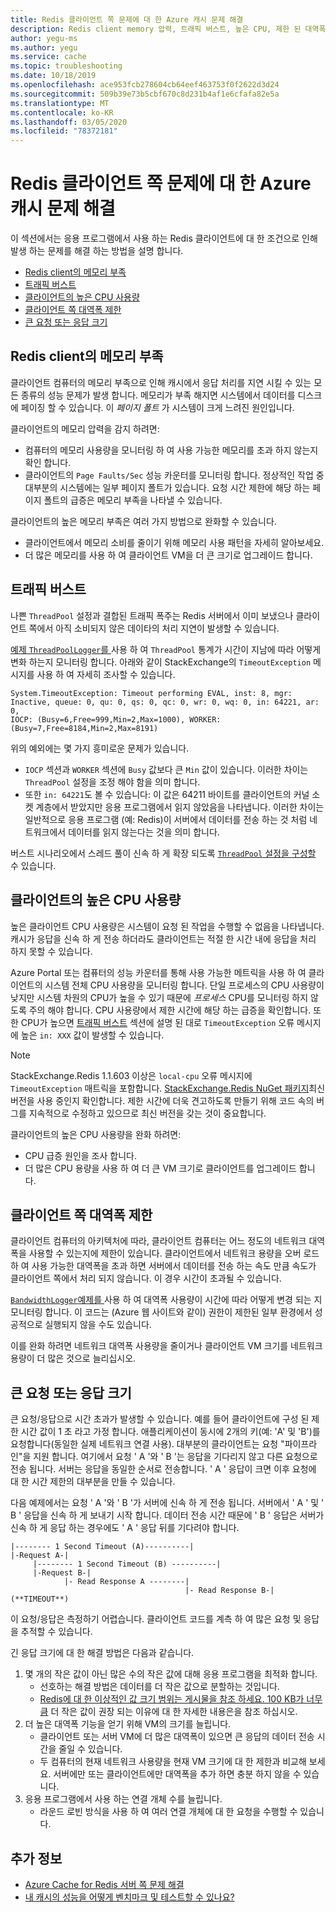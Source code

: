 ```yaml
---
title: Redis 클라이언트 쪽 문제에 대 한 Azure 캐시 문제 해결
description: Redis client memory 압력, 트래픽 버스트, 높은 CPU, 제한 된 대역폭, 큰 요청 또는 큰 응답 크기와 같은 Redis 용 Azure Cache를 사용 하 여 일반적인 클라이언트 쪽 문제를 해결 하는 방법에 대해 알아봅니다.
author: yegu-ms
ms.author: yegu
ms.service: cache
ms.topic: troubleshooting
ms.date: 10/18/2019
ms.openlocfilehash: ace953fcb278604cb64eef463753f0f2622d3d24
ms.sourcegitcommit: 509b39e73b5cbf670c8d231b4af1e6cfafa82e5a
ms.translationtype: MT
ms.contentlocale: ko-KR
ms.lasthandoff: 03/05/2020
ms.locfileid: "78372181"
---
```

# <a name="troubleshoot-azure-cache-for-redis-client-side-issues"></a>Redis 클라이언트 쪽 문제에 대 한 Azure 캐시 문제 해결

이 섹션에서는 응용 프로그램에서 사용 하는 Redis 클라이언트에 대 한 조건으로 인해 발생 하는 문제를 해결 하는 방법을 설명 합니다.

- [Redis client의 메모리 부족](#memory-pressure-on-redis-client)
- [트래픽 버스트](#traffic-burst)
- [클라이언트의 높은 CPU 사용량](#high-client-cpu-usage)
- [클라이언트 쪽 대역폭 제한](#client-side-bandwidth-limitation)
- [큰 요청 또는 응답 크기](#large-request-or-response-size)

## <a name="memory-pressure-on-redis-client"></a>Redis client의 메모리 부족

클라이언트 컴퓨터의 메모리 부족으로 인해 캐시에서 응답 처리를 지연 시킬 수 있는 모든 종류의 성능 문제가 발생 합니다. 메모리가 부족 해지면 시스템에서 데이터를 디스크에 페이징 할 수 있습니다. 이 _페이지 폴트_ 가 시스템이 크게 느려진 원인입니다.

클라이언트의 메모리 압력을 감지 하려면:

- 컴퓨터의 메모리 사용량을 모니터링 하 여 사용 가능한 메모리를 초과 하지 않는지 확인 합니다.
- 클라이언트의 `Page Faults/Sec` 성능 카운터를 모니터링 합니다. 정상적인 작업 중 대부분의 시스템에는 일부 페이지 폴트가 있습니다. 요청 시간 제한에 해당 하는 페이지 폴트의 급증은 메모리 부족을 나타낼 수 있습니다.

클라이언트의 높은 메모리 부족은 여러 가지 방법으로 완화할 수 있습니다.

- 클라이언트에서 메모리 소비를 줄이기 위해 메모리 사용 패턴을 자세히 알아보세요.
- 더 많은 메모리를 사용 하 여 클라이언트 VM을 더 큰 크기로 업그레이드 합니다.

## <a name="traffic-burst"></a>트래픽 버스트

나쁜 `ThreadPool` 설정과 결합된 트래픽 폭주는 Redis 서버에서 이미 보냈으나 클라이언트 쪽에서 아직 소비되지 않은 데이타의 처리 지연이 발생할 수 있습니다.

[예제 `ThreadPoolLogger`를 ](https://github.com/JonCole/SampleCode/blob/master/ThreadPoolMonitor/ThreadPoolLogger.cs)사용 하 여 `ThreadPool` 통계가 시간이 지남에 따라 어떻게 변화 하는지 모니터링 합니다. 아래와 같이 StackExchange의 `TimeoutException` 메시지를 사용 하 여 자세히 조사할 수 있습니다.

    System.TimeoutException: Timeout performing EVAL, inst: 8, mgr: Inactive, queue: 0, qu: 0, qs: 0, qc: 0, wr: 0, wq: 0, in: 64221, ar: 0,
    IOCP: (Busy=6,Free=999,Min=2,Max=1000), WORKER: (Busy=7,Free=8184,Min=2,Max=8191)

위의 예외에는 몇 가지 흥미로운 문제가 있습니다.

- `IOCP` 섹션과 `WORKER` 섹션에 `Busy` 값보다 큰 `Min` 값이 있습니다. 이러한 차이는 `ThreadPool` 설정을 조정 해야 함을 의미 합니다.
- 또한 `in: 64221`도 볼 수 있습니다: 이 값은 64211 바이트를 클라이언트의 커널 소켓 계층에서 받았지만 응용 프로그램에서 읽지 않았음을 나타냅니다. 이러한 차이는 일반적으로 응용 프로그램 (예: Redis)이 서버에서 데이터를 전송 하는 것 처럼 네트워크에서 데이터를 읽지 않는다는 것을 의미 합니다.

버스트 시나리오에서 스레드 풀이 신속 하 게 확장 되도록 [`ThreadPool` 설정을 구성할](cache-faq.md#important-details-about-threadpool-growth) 수 있습니다.

## <a name="high-client-cpu-usage"></a>클라이언트의 높은 CPU 사용량

높은 클라이언트 CPU 사용량은 시스템이 요청 된 작업을 수행할 수 없음을 나타냅니다. 캐시가 응답을 신속 하 게 전송 하더라도 클라이언트는 적절 한 시간 내에 응답을 처리 하지 못할 수 있습니다.

Azure Portal 또는 컴퓨터의 성능 카운터를 통해 사용 가능한 메트릭을 사용 하 여 클라이언트의 시스템 전체 CPU 사용량을 모니터링 합니다. 단일 프로세스의 CPU 사용량이 낮지만 시스템 차원의 CPU가 높을 수 있기 때문에 *프로세스* CPU를 모니터링 하지 않도록 주의 해야 합니다. CPU 사용량에서 제한 시간에 해당 하는 급증을 확인합니다. 또한 CPU가 높으면 [트래픽 버스트](#traffic-burst) 섹션에 설명 된 대로 `TimeoutException` 오류 메시지에 높은 `in: XXX` 값이 발생할 수 있습니다.

> [!NOTE]
> StackExchange.Redis 1.1.603 이상은 `local-cpu` 오류 메시지에 `TimeoutException` 매트릭을 포함합니다. [StackExchange.Redis NuGet 패키지](https://www.nuget.org/packages/StackExchange.Redis/)최신 버전을 사용 중인지 확인합니다. 제한 시간에 더욱 견고하도록 만들기 위해 코드 속의 버그를 지속적으로 수정하고 있으므로 최신 버전을 갖는 것이 중요합니다.
>

클라이언트의 높은 CPU 사용량을 완화 하려면:

- CPU 급증 원인을 조사 합니다.
- 더 많은 CPU 용량을 사용 하 여 더 큰 VM 크기로 클라이언트를 업그레이드 합니다.

## <a name="client-side-bandwidth-limitation"></a>클라이언트 쪽 대역폭 제한

클라이언트 컴퓨터의 아키텍처에 따라, 클라이언트 컴퓨터는 어느 정도의 네트워크 대역폭을 사용할 수 있는지에 제한이 있습니다. 클라이언트에서 네트워크 용량을 오버 로드 하 여 사용 가능한 대역폭을 초과 하면 서버에서 데이터를 전송 하는 속도 만큼 속도가 클라이언트 쪽에서 처리 되지 않습니다. 이 경우 시간이 초과될 수 있습니다.

[`BandwidthLogger`예제를 ](https://github.com/JonCole/SampleCode/blob/master/BandWidthMonitor/BandwidthLogger.cs)사용 하 여 대역폭 사용량이 시간에 따라 어떻게 변경 되는 지 모니터링 합니다. 이 코드는 (Azure 웹 사이트와 같이) 권한이 제한된 일부 환경에서 성공적으로 실행되지 않을 수도 있습니다.

이를 완화 하려면 네트워크 대역폭 사용량을 줄이거나 클라이언트 VM 크기를 네트워크 용량이 더 많은 것으로 늘리십시오.

## <a name="large-request-or-response-size"></a>큰 요청 또는 응답 크기

큰 요청/응답으로 시간 초과가 발생할 수 있습니다. 예를 들어 클라이언트에 구성 된 제한 시간 값이 1 초 라고 가정 합니다. 애플리케이션이 동시에 2개의 키(예: 'A' 및 'B')를 요청합니다(동일한 실제 네트워크 연결 사용). 대부분의 클라이언트는 요청 "파이프라인"을 지원 합니다. 여기에서 요청 ' A '와 ' B '는 응답을 기다리지 않고 다른 요청으로 전송 됩니다. 서버는 응답을 동일한 순서로 전송합니다. ' A ' 응답이 크면 이후 요청에 대 한 시간 제한의 대부분을 만들 수 있습니다.

다음 예제에서는 요청 ' A '와 ' B '가 서버에 신속 하 게 전송 됩니다. 서버에서 ' A ' 및 ' B ' 응답을 신속 하 게 보내기 시작 합니다. 데이터 전송 시간 때문에 ' B ' 응답은 서버가 신속 하 게 응답 하는 경우에도 ' A ' 응답 뒤를 기다려야 합니다.

    |-------- 1 Second Timeout (A)----------|
    |-Request A-|
         |-------- 1 Second Timeout (B) ----------|
         |-Request B-|
                |- Read Response A --------|
                                           |- Read Response B-| (**TIMEOUT**)

이 요청/응답은 측정하기 어렵습니다. 클라이언트 코드를 계측 하 여 많은 요청 및 응답을 추적할 수 있습니다.

긴 응답 크기에 대 한 해결 방법은 다음과 같습니다.

1. 몇 개의 작은 값이 아닌 많은 수의 작은 값에 대해 응용 프로그램을 최적화 합니다.
    - 선호하는 해결 방법은 데이터를 더 작은 값으로 분할하는 것입니다.
    - [Redis에 대 한 이상적인 값 크기 범위는 게시물을 참조 하세요. 100 KB가 너무 큼](https://groups.google.com/forum/#!searchin/redis-db/size/redis-db/n7aa2A4DZDs/3OeEPHSQBAAJ) 더 작은 값이 권장 되는 이유에 대 한 자세한 내용은을 참조 하십시오.
1. 더 높은 대역폭 기능을 얻기 위해 VM의 크기를 늘립니다.
    - 클라이언트 또는 서버 VM에 더 많은 대역폭이 있으면 큰 응답의 데이터 전송 시간을 줄일 수 있습니다.
    - 두 컴퓨터의 현재 네트워크 사용량을 현재 VM 크기에 대 한 제한과 비교해 보세요. 서버에만 또는 클라이언트에만 대역폭을 추가 하면 충분 하지 않을 수 있습니다.
1. 응용 프로그램에서 사용 하는 연결 개체 수를 늘립니다.
    - 라운드 로빈 방식을 사용 하 여 여러 연결 개체에 대 한 요청을 수행할 수 있습니다.

## <a name="additional-information"></a>추가 정보

- [Azure Cache for Redis 서버 쪽 문제 해결](cache-troubleshoot-server.md)
- [내 캐시의 성능을 어떻게 벤치마크 및 테스트할 수 있나요?](cache-faq.md#how-can-i-benchmark-and-test-the-performance-of-my-cache)
